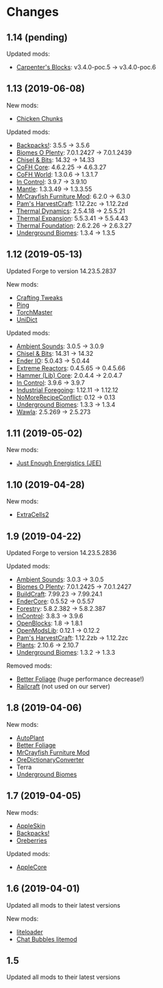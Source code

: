 # Changes

## 1.14 (pending)

Updated mods:
- [Carpenter's Blocks](https://www.carpentersblocks.com): v3.4.0-poc.5 -> v3.4.0-poc.6

## 1.13 (2019-06-08)

New mods:
- [Chicken Chunks](https://minecraft.curseforge.com/projects/chicken-chunks-1-8)

Updated mods:
- [Backpacks!](https://minecraft.curseforge.com/projects/backpacks): 3.5.5 -> 3.5.6
- [Biomes O Plenty](https://minecraft.curseforge.com/projects/biomes-o-plenty): 7.0.1.2427 -> 7.0.1.2439
- [Chisel & Bits](https://minecraft.curseforge.com/projects/chisels-bits): 14.32 -> 14.33
- [CoFH Core](https://minecraft.curseforge.com/projects/cofh-core): 4.6.2.25 -> 4.6.3.27
- [CoFH World](https://minecraft.curseforge.com/projects/cofh-world): 1.3.0.6 -> 1.3.1.7
- [In Control](https://minecraft.curseforge.com/projects/in-control): 3.9.7 -> 3.9.10
- [Mantle](https://minecraft.curseforge.com/projects/mantle): 1.3.3.49 -> 1.3.3.55
- [MrCrayfish Furniture Mod](https://mrcrayfish.com/mods?id=cfm): 6.2.0 -> 6.3.0
- [Pam's HarvestCraft](https://minecraft.curseforge.com/projects/pams-harvestcraft): 1.12.2zc -> 1.12.2zd
- [Thermal Dynamics](https://minecraft.curseforge.com/projects/thermal-dynamics): 2.5.4.18 -> 2.5.5.21
- [Thermal Expansion](https://minecraft.curseforge.com/projects/thermal-expansion): 5.5.3.41 -> 5.5.4.43
- [Thermal Foundation](https://minecraft.curseforge.com/projects/thermal-foundation): 2.6.2.26 -> 2.6.3.27
- [Underground Biomes](https://minecraft.curseforge.com/projects/underground-biomes): 1.3.4 -> 1.3.5

## 1.12 (2019-05-13)

Updated Forge to version 14.23.5.2837

New mods:
- [Crafting Tweaks](https://minecraft.curseforge.com/projects/crafting-tweaks)
- [Ping](https://minecraft.curseforge.com/projects/ping)
- [TorchMaster](https://minecraft.curseforge.com/projects/torchmaster)
- [UniDict](https://minecraft.curseforge.com/projects/unidict)

Updated mods:
- [Ambient Sounds](https://minecraft.curseforge.com/projects/ambientsounds): 3.0.5 -> 3.0.9
- [Chisel & Bits](https://minecraft.curseforge.com/projects/chisels-bits): 14.31 -> 14.32
- [Ender IO](https://minecraft.curseforge.com/projects/ender-io): 5.0.43 -> 5.0.44
- [Extreme Reactors](https://minecraft.curseforge.com/projects/extreme-reactors): 0.4.5.65 -> 0.4.5.66
- [Hammer (Lib) Core](https://minecraft.curseforge.com/projects/hammer-lib): 2.0.4.4 -> 2.0.4.7
- [In Control](https://minecraft.curseforge.com/projects/in-control): 3.9.6 -> 3.9.7
- [Industrial Foregoing](https://minecraft.curseforge.com/projects/industrial-foregoing): 1.12.11 -> 1.12.12
- [NoMoreRecipeConflict](https://minecraft.curseforge.com/projects/stimmedcow-nomorerecipeconflict): 0.12 -> 0.13
- [Underground Biomes](https://minecraft.curseforge.com/projects/underground-biomes): 1.3.3 -> 1.3.4
- [Wawla](https://minecraft.curseforge.com/projects/wawla-what-are-we-looking-at): 2.5.269 -> 2.5.273

## 1.11 (2019-05-02)

New mods:
- [Just Enough Energistics (JEE)](https://minecraft.curseforge.com/projects/just-enough-energistics-jee)

## 1.10 (2019-04-28)

New mods:
- [ExtraCells2](https://minecraft.curseforge.com/projects/extracells2)

## 1.9 (2019-04-22)

Updated Forge to version 14.23.5.2836

Updated mods:
- [Ambient Sounds](https://minecraft.curseforge.com/projects/ambientsounds): 3.0.3 -> 3.0.5
- [Biomes O Plenty](https://minecraft.curseforge.com/projects/biomes-o-plenty): 7.0.1.2425 -> 7.0.1.2427
- [BuildCraft](https://minecraft.curseforge.com/projects/buildcraft): 7.99.23 -> 7.99.24.1
- [EnderCore](https://minecraft.curseforge.com/projects/endercore): 0.5.52 -> 0.5.57
- [Forestry](https://minecraft.curseforge.com/projects/forestry): 5.8.2.382 -> 5.8.2.387
- [InControl](https://minecraft.curseforge.com/projects/in-control): 3.8.3 -> 3.9.6
- [OpenBlocks](https://minecraft.curseforge.com/projects/openblocks): 1.8 -> 1.8.1
- [OpenModsLib](https://minecraft.curseforge.com/projects/openmodslib): 0.12.1 -> 0.12.2
- [Pam's HarvestCraft](https://minecraft.curseforge.com/projects/pams-harvestcraft): 1.12.2zb -> 1.12.2zc
- [Plants](https://minecraft.curseforge.com/projects/plants): 2.10.6 -> 2.10.7
- [Underground Biomes](https://minecraft.curseforge.com/projects/underground-biomes): 1.3.2 -> 1.3.3

Removed mods:
- [Better Foliage](https://minecraft.curseforge.com/projects/better-foliage) (huge performance decrease!)
- [Railcraft](https://minecraft.curseforge.com/projects/railcraft) (not used on our server)

## 1.8 (2019-04-06)

New mods:
- [AutoPlant](https://minecraft.curseforge.com/projects/autoplant)
- [Better Foliage](https://minecraft.curseforge.com/projects/better-foliage)
- [MrCrayfish Furniture Mod](https://mrcrayfish.com/mods?id=cfm)
- [OreDictionaryConverter](https://minecraft.curseforge.com/projects/oredictionaryconverter)
- Terra
- [Underground Biomes](https://minecraft.curseforge.com/projects/underground-biomes)

## 1.7 (2019-04-05)

New mods:
- [AppleSkin](https://minecraft.curseforge.com/projects/appleskin)
- [Backpacks!](https://minecraft.curseforge.com/projects/backpacks)
- [Oreberries](https://minecraft.curseforge.com/projects/oreberries)

Updated mods:
- [AppleCore](https://minecraft.curseforge.com/projects/applecore)

## 1.6 (2019-04-01)

Updated all mods to their latest versions

New mods:
- [liteloader](https://www.liteloader.com)
- [Chat Bubbles litemod](https://minecraft.curseforge.com/projects/chat-bubbles)

## 1.5

Updated all mods to their latest versions